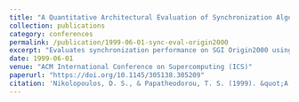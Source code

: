 ```yaml
---
title: "A Quantitative Architectural Evaluation of Synchronization Algorithms and Disciplines on ccNUMA Systems: The Case of the SGI Origin2000"
collection: publications
category: conferences
permalink: /publication/1999-06-01-sync-eval-origin2000
excerpt: "Evaluates synchronization performance on SGI Origin2000 using architectural and algorithmic perspectives for ccNUMA systems."
date: 1999-06-01
venue: "ACM International Conference on Supercomputing (ICS)"
paperurl: "https://doi.org/10.1145/305138.305209"
citation: 'Nikolopoulos, D. S., & Papatheodorou, T. S. (1999). &quot;A Quantitative Architectural Evaluation of Synchronization Algorithms on ccNUMA Systems.&quot; In <i>ICS ''99</i>, 319–328. https://doi.org/10.1145/305138.305209'
---
```

